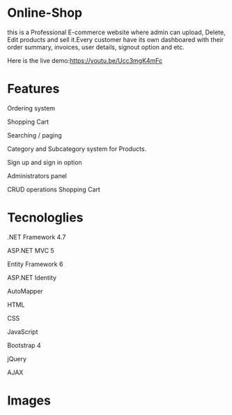 # Online-Shop
this is a Professional E-commerce website where admin can upload, Delete, Edit products and sell it.Every customer have its own dashboared with their order summary, invoices, user details, signout option and etc.

Here is the live demo:https://youtu.be/Ucc3mgK4mFc

# Features
Ordering system 

Shopping Cart 

Searching / paging  

Category and Subcategory system for Products. 

Sign up and sign in option 

Administrators panel 

CRUD operations Shopping Cart 

# Tecnologlies
.NET Framework 4.7 

ASP.NET MVC 5 

Entity Framework 6 

ASP.NET Identity  

AutoMapper 

HTML 

CSS 

JavaScript 

Bootstrap 4 

jQuery 

AJAX 


# Images
